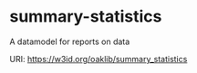 # summary-statistics

A datamodel for reports on data

URI: https://w3id.org/oaklib/summary_statistics

